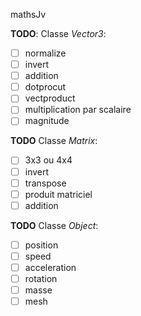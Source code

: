 mathsJv

**TODO**: Classe *Vector3*:
- [ ] normalize
- [ ] invert
- [ ] addition
- [ ] dotprocut
- [ ] vectproduct
- [ ] multiplication par scalaire
- [ ] magnitude

**TODO** Classe *Matrix*:
- [ ] 3x3 ou 4x4
- [ ] invert
- [ ] transpose
- [ ] produit matriciel
- [ ] addition

**TODO** Classe *Object*:
- [ ] position
- [ ] speed
- [ ] acceleration
- [ ] rotation
- [ ] masse
- [ ] mesh
